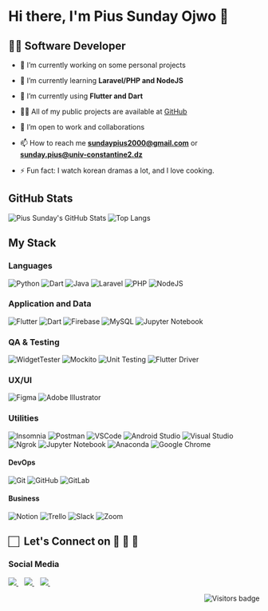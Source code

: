 # Hi there, I'm Pius Sunday Ojwo 👋

## 👨‍💻 Software Developer

- 🔭 I’m currently working on some personal projects

- 🌱 I’m currently learning **Laravel/PHP and NodeJS**

- 🌱 I’m currently using **Flutter and Dart**

- 👨‍💻 All of my public projects are available at [GitHub](https://github.com/PiusSunday?tab=repositories)

- 👯 I’m open to work and collaborations

- 📫 How to reach me **<sundaypius2000@gmail.com>** or **<sunday.pius@univ-constantine2.dz>**

- ⚡ Fun fact: I watch korean dramas a lot, and I love cooking.

## GitHub Stats

![Pius Sunday's GitHub Stats](https://github-readme-stats.vercel.app/api?username=PiusSunday&show_icons=true&theme=radical)
![Top Langs](https://github-readme-stats.vercel.app/api/top-langs/?username=PiusSunday&theme=great-gatsby&layout=compact)

## My Stack

### Languages

![Python](https://img.shields.io/badge/-Python-3776AB?style=flat&logo=python&logoColor=white)
![Dart](https://img.shields.io/badge/-Dart-0175C2?logo=dart&logoColor=white&style=flat)
![Java](https://img.shields.io/badge/-Java-007396?style=flat&logo=java&logoColor=white)
![Laravel](https://img.shields.io/badge/-Laravel-FF2D20?logo=laravel&logoColor=white&style=flat)
![PHP](https://img.shields.io/badge/-PHP-777BB4?logo=php&logoColor=white&style=flat)
![NodeJS](http://img.shields.io/badge/-NodeJS-6EBF20?style=flat&logo=node.js&logoColor=white)

### Application and Data

![Flutter](https://img.shields.io/badge/-Flutter-02569B?logo=flutter&logoColor=white&style=flat)
![Dart](https://img.shields.io/badge/-Dart-0175C2?logo=dart&logoColor=white&style=flat)
![Firebase](https://img.shields.io/badge/-Firebase-FFCA28?logo=firebase&logoColor=white&style=flat)
![MySQL](https://img.shields.io/badge/-MySQL-4479A1?logo=mysql&logoColor=white&style=flat)
![Jupyter Notebook](https://img.shields.io/badge/-Jupyter%20Notebook-F37626?logo=jupyter&logoColor=white&style=flat)

### QA & Testing

![WidgetTester](https://img.shields.io/badge/-WidgetTester-0175C2?logo=dart&logoColor=white&style=flat)
![Mockito](https://img.shields.io/badge/-Mockito-0175C2?logo=dart&logoColor=white&style=flat)
![Unit Testing](https://img.shields.io/badge/-Unit%20Testing-0175C2?logo=dart&logoColor=white&style=flat)
![Flutter Driver](https://img.shields.io/badge/-Flutter%20Driver-0175C2?logo=dart&logoColor=white&style=flat)

### UX/UI

![Figma](https://img.shields.io/badge/-Figma-F24E1E?style=flat&logo=figma&logoColor=white)
![Adobe Illustrator](https://img.shields.io/badge/-Illustrator-FF9A00?style=flat&logo=adobe-illustrator&logoColor=white)

### Utilities

![Insomnia](https://img.shields.io/badge/-Insomnia-5849BE?style=flat&logo=insomnia&logoColor=white)
![Postman](https://img.shields.io/badge/-Postman-FF6C37?style=flat&logo=postman&logoColor=white)
![VSCode](https://img.shields.io/badge/-VSCode-007ACC?style=flat&logo=visual-studio-code&logoColor=white)
![Android Studio](https://img.shields.io/badge/-Android%20Studio-3DDC84?style=flat&logo=android-studio&logoColor=white)
![Visual Studio](https://img.shields.io/badge/-Visual%20Studio-5C2D91?style=flat&logo=visual-studio&logoColor=white)
![Ngrok](https://img.shields.io/badge/-Ngrok-1F1E37?style=flat&logo=ngrok&logoColor=white)
![Jupyter Notebook](https://img.shields.io/badge/-Jupyter%20Notebook-F37626?logo=jupyter&logoColor=white&style=flat)
![Anaconda](https://img.shields.io/badge/-Anaconda-44A833?style=flat&logo=anaconda&logoColor=white)
![Google Chrome](https://img.shields.io/badge/-Google%20Chrome-4285F4?style=flat&logo=google-chrome&logoColor=white)

#### DevOps

![Git](https://img.shields.io/badge/-Git-F05032?style=flat&logo=git&logoColor=white)
![GitHub](https://img.shields.io/badge/-Github-181717?style=flat&logo=github&logoColor=white)
![GitLab](https://img.shields.io/badge/-GitLab-FCA121?style=flat&logo=gitlab&logoColor=white)

#### Business

![Notion](https://img.shields.io/badge/-Notion-black?style=flat&logo=notion&logoColor=white)
![Trello](https://img.shields.io/badge/-Trello-0079BF?style=flat&logo=trello&logoColor=white)
![Slack](https://img.shields.io/badge/-Slack-4A154B?style=flat&logo=slack&logoColor=white)
![Zoom](https://img.shields.io/badge/-Zoom-2D8CFF?style=flat&logo=zoom&logoColor=white)

## 🏻&nbsp; Let's Connect on 👨 🤝 👩

### Social Media

<p>

<!-- Email -->
<a href="mailto:sundaypius2000@gmail.com">
    <img src="https://img.shields.io/badge/Gmail-D14836?style=for-the-badge&logo=gmail&logoColor=white"/>
</a>
&nbsp;&nbsp;

<!-- Twitter -->
<a href="https://twitter.com/_piussunday_">
    <img src="https://img.shields.io/badge/Twitter-1DA1F2?style=for-the-badge&logo=twitter&logoColor=white"/>
</a>
&nbsp;&nbsp;

<!-- LinkedIn -->
<a href="https://www.linkedin.com/in/pius-sunday-ojwo/">
    <img src="https://img.shields.io/badge/LinkedIn-1877F2?style=for-the-badge&logo=linkedin&logoColor=white"/>
</a>
&nbsp;&nbsp;

</p>

<a href="https://badges.pufler.dev">
    <img align="right" src="https://badges.pufler.dev/visits/PiusSunday/PiusSunday?color=teal" alt="Visitors badge" />
</a>
